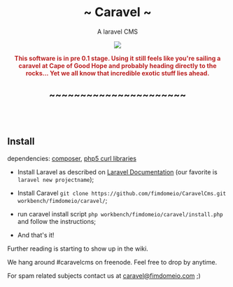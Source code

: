 <div style="text-align:center">

<h1>~ Caravel ~</h1>

A laravel CMS

<img style="max-width:100%;" src="http://www.fimdomeio.com/caravel/img/sea-monster.png" />

<p style="color:#bb2222; font-weight:bold; text-align: center;">This software is in pre 0.1 stage. Using it still feels like you're sailing a caravel at Cape of Good Hope and probably heading directly to the rocks... Yet we all know that incredible exotic stuff lies ahead.</p>


<h2>~~~~~~~~~~~~~~~~~~~~~~</h2>


</div>

<br/><br/>
## Install

dependencies: [composer](https://getcomposer.org/), [php5 curl libraries](http://askubuntu.com/questions/9293/how-do-i-install-curl-in-php5)

- Install Laravel as described on [Laravel Documentation](http://laravel.com/docs/4.2/quick) (our favorite is `laravel new projectname`);

- Install Caravel `git clone https://github.com/fimdomeio/CaravelCms.git workbench/fimdomeio/caravel/`;

- run caravel install script `php workbench/fimdomeio/caravel/install.php` and follow the instructions;

- And that's it!

Further reading is starting to show up in the wiki.

We hang around #caravelcms on freenode. Feel free to drop by anytime.

For spam related subjects contact us at caravel@fimdomeio.com ;)



